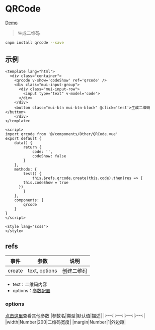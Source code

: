 # QRCode
[Demo](http://infozx.gitee.io/infozx_temp/dist/module/qrcode.html)
> 生成二维码

```bash
cnpm install qrcode --save
```

## 示例
```vue{14}
<template lang="html">
  <div class="container">
  	<qrcode v-show='codeShow' ref='qrcode' />
    <div class="mui-input-group">
      <div class="mui-input-row">
        <input type="text" v-model='code'>
      </div>
    </div>
    <button class="mui-btn mui-btn-block" @click='test'>生成二维码</button>
	</div>
</template>

<script>
import qrcode from '@/components/Other/QRCode.vue'
export default {
	data() {
		return {
			code: '',
			codeShow: false
		}
	},
	methods: {
		test() {
			this.$refs.qrcode.create(this.code).then(res => {
        this.codeShow = true
      })
		}
	},
	components: {
		qrcode
	}
}
</script>

<style lang="scss">
</style>
```

## refs
|事件|参数|说明|
|:---:|:---:|:---:|
|create|text, options|创建二维码|

- text：二维码内容
- options：[参数配置](#options)

### options
[点击这里](https://www.npmjs.com/package/qrcode)查看其他参数
|参数名|类型|默认值|描述|
|:---:|:---:|:---:|:---:|
|width|Number|200|二维码宽度|
|margin|Number|1|外边距|